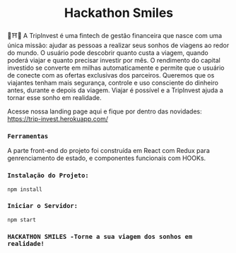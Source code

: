 <h1 align="center">
<!--     <img alt="" title="#delicinha" src="" width="200px" /> -->
    Hackathon Smiles
</h1>

🛫⛩👒 A TripInvest é uma fintech de gestão financeira que nasce com uma única missão: ajudar as pessoas a realizar seus sonhos de viagens ao redor do mundo. O usuário pode descobrir quanto custa a viagem, quando poderá viajar e quanto precisar investir por mês. O rendimento do capital investido se converte em milhas automaticamente e permite que o usuário de conecte com as ofertas exclusivas dos parceiros. Queremos que os viajantes tenham mais segurança,  controle e uso consciente do dinheiro antes, durante e depois da viagem. Viajar é possível e a TripInvest ajuda a tornar esse sonho em realidade.

Acesse nossa landing page aqui e fique por dentro das novidades: https://trip-invest.herokuapp.com/

### `Ferramentas`

A parte front-end do projeto foi construída em React com Redux para genrenciamento de estado, e componentes funcionais com HOOKs.

### `Instalação do Projeto:`

```
npm install
```
### `Iniciar o Servidor:`

```
npm start
```

### `HACKATHON SMILES -Torne a sua viagem dos sonhos em realidade!`


